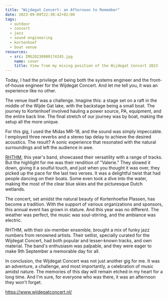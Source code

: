 ```yaml
---
title: "Wijdegat Concert: an Afternoon to Remember"
date: 2023-09-09T22:30:42+02:00
tags:
  - outdoor
  - concert
  - jazz
  - sound engineering
  - kortenhoef
  - boat venue
resources:
  - src: IMG20230909174245.jpg
    name: cover
    title: View from my mixing position of the Wijdegat Concert 2023
---
```

Today, I had the privilege of being both the systems engineer and the front-of-house engineer for the Wijdegat Concert. And let me tell you, it was an experience like no other.
<!--more-->
The venue itself was a challenge. Imagine this: a stage set on a raft in the middle of the Wijde Gat lake, with the backstage being a small boat. The journey to Kortenhoef involved hauling a power source, PA, equipment, and the entire back line. The final stretch of our journey was by boat, making the setup all the more unique.

For this gig, I used the Midas MR-18, and the sound was simply impeccable. I employed three reverbs and a stereo tap delay to achieve the desired acoustics. The result? A sonic experience that resonated with the natural surroundings and left the audience in awe.

[RHTHM](https://rhthmband.nl/), this year's band, showcased their versatility with a range of tracks. But the highlight for me was their rendition of "Valerie." They slowed it down, giving it a soulful touch, and just when you thought it was over, they picked up the pace for the last two verses. It was a delightful twist that had people dancing on their boats. Some even took a dive into the water, making the most of the clear blue skies and the picturesque Dutch wetlands.

The concert, set amidst the natural beauty of Kortenhoefse Plassen, has become a tradition. With the support of various organizations and sponsors, this annual event has grown in stature. And this year was no different. The weather was perfect, the music was soul-stirring, and the ambiance was electric.

RHTHM, with their six-member ensemble, brought a mix of funky jazz numbers from renowned artists. Their setlist, specially curated for the Wijdegat Concert, had both popular and lesser-known tracks, and own material. The band's enthusiasm was palpable, and they were eager to make 9th September a memorable day for all.

In conclusion, the Wijdegat Concert was not just another gig for me. It was an adventure, a challenge, and most importantly, a celebration of music amidst nature. The memories of this day will remain etched in my heart for a long time. And I'm sure, for everyone who was there, it was an afternoon they won't forget.

<https://www.wijdegatconcert.nl/>